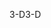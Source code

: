 <span data-ttu-id="e78cb-101">3-D</span><span class="sxs-lookup"><span data-stu-id="e78cb-101">3-D</span></span>